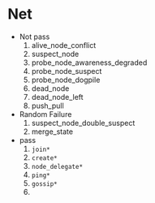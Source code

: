 
# Net

- Not pass
  1. alive_node_conflict
  2. suspect_node
  3. probe_node_awareness_degraded
  4. probe_node_suspect
  5. probe_node_dogpile
  6. dead_node
  7. dead_node_left
  8. push_pull
- Random Failure
  1. suspect_node_double_suspect
  2. merge_state
- pass
  1. `join*`
  2. `create*`
  3. `node_delegate*`
  4. `ping*`
  5. `gossip*`
  6. 